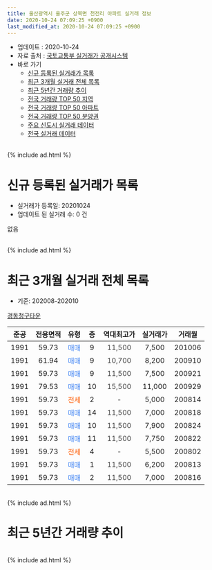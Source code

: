 ```yaml
---
title: 울산광역시 울주군 상북면 천전리 아파트 실거래 정보
date: 2020-10-24 07:09:25 +0900
last_modified_at: 2020-10-24 07:09:25 +0900
---
```


* 업데이트 : 2020-10-24
* 자료 출처 : [국토교통부 실거래가 공개시스템](http://rt.molit.go.kr)
* 바로 가기
    * [신규 등록된 실거래가 목록](#신규-등록된-실거래가-목록)
    * [최근 3개월 실거래 전체 목록](#최근-3개월-실거래-전체-목록)
    * [최근 5년간 거래량 추이](#최근-5년간-거래량-추이)
    * [전국 거래량 TOP 50 지역](https://inasie.github.io/apt-trade-info/최근-3개월-전국에서-가장-거래가-많이-발생한-지역)
    * [전국 거래량 TOP 50 아파트](https://inasie.github.io/apt-trade-info/최근-3개월-전국에서-가장-거래가-많이-발생한-아파트)
    * [전국 거래량 TOP 50 분양권](https://inasie.github.io/apt-trade-info/최근-3개월-전국에서-가장-거래가-많이-발생한-분양권)
    * [주요 신도시 실거래 데이터](https://inasie.github.io/apt-trade-info/주요-신도시)
    * [전국 실거래 데이터](https://inasie.github.io/apt-trade-info/전국)
<br>
{% include ad.html %}
<br>

# 신규 등록된 실거래가 목록
* 실거래가 등록일: 20201024
* 업데이트 된 실거래 수: 0 건

없음

<br>
{% include ad.html %}
<br>

# 최근 3개월 실거래 전체 목록
* 기준: 202008-202010


[경동청구타운](https://search.naver.com/search.naver?query=%EC%9A%B8%EC%82%B0%EA%B4%91%EC%97%AD%EC%8B%9C+%EC%9A%B8%EC%A3%BC%EA%B5%B0+%EC%83%81%EB%B6%81%EB%A9%B4+%EC%B2%9C%EC%A0%84%EB%A6%AC+%EA%B2%BD%EB%8F%99%EC%B2%AD%EA%B5%AC%ED%83%80%EC%9A%B4)

|준공|전용면적|유형|층|역대최고가|실거래가|거래월|
|:---:|:---:|:---:|:---:|:---:|:---:|:---:|
|1991|59.73|<span style="color:#4285f3">매매</span>|9|<span style="color:#444444">11,500</span>|7,500|201006|
|1991|61.94|<span style="color:#4285f3">매매</span>|9|<span style="color:#444444">10,700</span>|8,200|200910|
|1991|59.73|<span style="color:#4285f3">매매</span>|9|<span style="color:#444444">11,500</span>|7,500|200921|
|1991|79.53|<span style="color:#4285f3">매매</span>|10|<span style="color:#444444">15,500</span>|11,000|200929|
|1991|59.73|<span style="color:#ff5a00">전세</span>|2|<span style="color:#444444">-</span>|5,000|200814|
|1991|59.73|<span style="color:#4285f3">매매</span>|14|<span style="color:#444444">11,500</span>|7,000|200818|
|1991|59.73|<span style="color:#4285f3">매매</span>|10|<span style="color:#444444">11,500</span>|7,900|200824|
|1991|59.73|<span style="color:#4285f3">매매</span>|11|<span style="color:#444444">11,500</span>|7,750|200822|
|1991|59.73|<span style="color:#ff5a00">전세</span>|4|<span style="color:#444444">-</span>|5,500|200802|
|1991|59.73|<span style="color:#4285f3">매매</span>|1|<span style="color:#444444">11,500</span>|6,200|200813|
|1991|59.73|<span style="color:#4285f3">매매</span>|2|<span style="color:#444444">11,500</span>|7,000|200816|


<br>
{% include ad.html %}
<br>

# 최근 5년간 거래량 추이


<div style="width:100%;">
    <canvas id="deal_progress" height="200"></canvas>
</div>

<script>
new Chart(document.getElementById("deal_progress"), {
    type: 'line',
    data: {
        labels: ['201510','201511','201512','201601','201602','201603','201604','201605','201606','201607','201608','201609','201610','201611','201612','201701','201702','201703','201704','201705','201706','201707','201708','201709','201710','201711','201712','201801','201802','201803','201804','201805','201806','201807','201808','201809','201810','201811','201812','201901','201902','201903','201904','201905','201906','201907','201908','201909','201910','201911','201912','202001','202002','202003','202004','202005','202006','202007','202008','202009','202010'],
        datasets: [{
            label: '매매',
            pointRadius: 1,
            data: [1, 2, 3, 2, 8, 3, 3, 4, 3, 5, 3, 3, 0, 2, 2, 2, 1, 4, 2, 4, 2, 1, 1, 2, 2, 2, 1, 1, 2, 3, 1, 3, 2, 1, 2, 3, 0, 0, 1, 0, 2, 1, 2, 2, 1, 1, 3, 3, 2, 0, 2, 1, 1, 1, 0, 4, 5, 1, 5, 3, 1],
            borderColor: "rgba(255, 201, 14, 1)",
            backgroundColor: "rgba(255, 201, 14, 0.5)",
            fill: false,
            lineTension: 0
        },{
            label: '전월세',
            pointRadius: 1,
            data: [0, 2, 3, 2, 1, 1, 3, 2, 2, 2, 3, 0, 0, 0, 2, 1, 2, 1, 2, 4, 1, 1, 0, 1, 1, 1, 4, 0, 1, 0, 2, 1, 2, 0, 1, 0, 1, 1, 1, 0, 0, 3, 2, 1, 1, 0, 1, 2, 0, 1, 3, 0, 1, 4, 1, 3, 1, 1, 2, 0, 0],
            borderColor: "rgba(0, 141, 185, 1)",
            backgroundColor: "rgba(0, 141, 185, 0.5)",
            fill: false,
            lineTension: 0
        }
        ]
    },
    options: {
        responsive: true,
        title: {
            display: false
        },
        tooltips: {
            mode: 'index',
            intersect: false
        },
        hover: {
            mode: 'nearest',
            intersect: true
        },
        scales: {
            xAxes: [{
                display: true,
                scaleLabel: {
                    display: true,
                    labelString: '년/월'
                }
            }],
            yAxes: [{
                display: true,
                ticks: {
                    suggestedMin: 0,
                },
                scaleLabel: {
                    display: true,
                    labelString: '실거래 수'
                }
            }]
        }
    }
});

</script>


<br>
{% include ad.html %}
<br>

